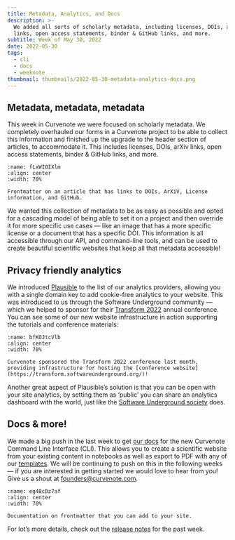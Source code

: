 ```yaml
---
title: Metadata, Analytics, and Docs
description: >-
  We added all sorts of scholarly metadata, including licenses, DOIs, arXiv
  links, open access statements, binder & GitHub links, and more.
subtitle: Week of May 30, 2022
date: 2022-05-30
tags:
  - cli
  - docs
  - weeknote
thumbnail: thumbnails/2022-05-30-metadata-analytics-docs.png
---
```


## Metadata, metadata, metadata

This week in Curvenote we were focused on scholarly metadata. We completely overhauled our forms in a Curvenote project to be able to collect this information and finished up the upgrade to the header section of articles, to accommodate it. This includes licenses, DOIs, arXiv links, open access statements, binder & GitHub links, and more.

```{figure} images/GTGiJ4YqK38DEbx5hX9m-epjQbBomAM9rynzGFg4k-v1.png
:name: fLxWIOIXlm
:align: center
:width: 70%

Frontmatter on an article that has links to DOIs, ArXiV, License information, and GitHub.
```

We wanted this collection of metadata to be as easy as possible and opted for a cascading model of being able to set it on a project and then override it for more specific use cases — like an image that has a more specific license or a document that has a specific DOI. This information is all accessible through our API, and command-line tools, and can be used to create beautiful scientific websites that keep all that metadata accessible!

## Privacy friendly analytics

We introduced [Plausible](https://plausible.io/) to the list of our analytics providers, allowing you with a single domain key to add cookie-free analytics to your website. This was introduced to us through the Software Underground community — which we helped to sponsor for their [Transform 2022](https://transform.softwareunderground.org/) annual conference. You can see some of our new website infrastructure in action supporting the tutorials and conference materials:

```{figure} images/GTGiJ4YqK38DEbx5hX9m-Cukv3LgBHM5Gmj4ZoYyv-v1.png
:name: bfKOJtcVlb
:align: center
:width: 70%

Curvenote sponsored the Transform 2022 conference last month, providing infrastructure for hosting the [conference website](https://transform.softwareunderground.org/)!
```

Another great aspect of Plausible’s solution is that you can be open with your site analytics, by setting them as ‘public’ you can share an analytics dashboard with the world, just like the [Software Underground society](https://plausible.io/softwareunderground.org) does.

## Docs & more!

We made a big push in the last week to get [our docs](https://curvenote.com/docs/web) for the new Curvenote Command Line Interface (CLI). This allows you to create a scientific website from your existing content in notebooks as well as export to PDF with any of our [templates](https://curvenote.com/templates). We will be continuing to push on this in the following weeks — if you are interested in getting started we would love to hear from you! Give us a shout at [founders@curvenote.com](mailto:founders@curvenote.com).

```{figure} images/GTGiJ4YqK38DEbx5hX9m-m06jfA39i8Igp5uZUn7x-v1.png
:name: eg48cDz7af
:align: center
:width: 70%

Documentation on frontmatter that you can add to your site.
```

For lot’s more details, check out the [release notes](https://curvenote.com/changelog/2022-2) for the past week.

